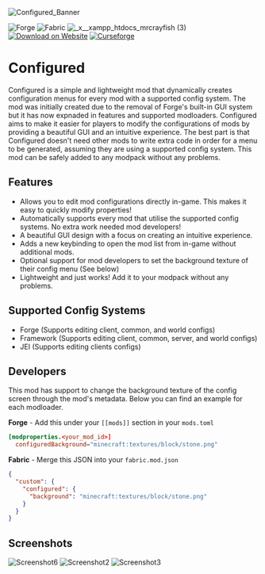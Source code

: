 ![Configured_Banner](https://github.com/MrCrayfish/Configured/assets/4958241/d9ddfa31-7ff3-4489-b4b2-77723e0e361f)


![Forge](https://github.com/MrCrayfish/Configured/assets/4958241/5f1efaa6-2649-43e3-83aa-3c7891d922bc) ![Fabric](https://github.com/MrCrayfish/Configured/assets/4958241/47926b83-c53a-4074-a2ca-fdcfb9eba1fc) ![_x__xampp_htdocs_mrcrayfish (3)](https://github.com/MrCrayfish/Configured/assets/4958241/e9b19f76-71af-4903-8059-bce00b5c55ce) [![Download on Website](https://github.com/MrCrayfish/Configured/assets/4958241/460bd882-4918-4241-a0be-c701f71b7f07)](https://mrcrayfish.com/mods/configured) [![Curseforge](http://cf.way2muchnoise.eu/full_configured_downloads.svg?badge_style=for_the_badge)](https://www.curseforge.com/minecraft/mc-mods/configured)
 


# Configured

Configured is a simple and lightweight mod that dynamically creates configuration menus for every mod with a supported config system. The mod was initially created due to the removal of Forge's built-in GUI system but it has now expnaded in features and supported modloaders. Configured aims to make it easier for players to modify the configurations of mods by providing a beautiful GUI and an intuitive experience. The best part is that Configured doesn't need other mods to write extra code in order for a menu to be generated, assuming they are using a supported config system. This mod can be safely added to any modpack without any problems.

## Features

* Allows you to edit mod configurations directly in-game. This makes it easy to quickly modify properties!
* Automatically supports every mod that utilise the supported config systems. No extra work needed mod developers!
* A beautiful GUI design with a focus on creating an intuitive experience.
* Adds a new keybinding to open the mod list from in-game without additional mods.
* Optional support for mod developers to set the background texture of their config menu (See below)
* Lightweight and just works! Add it to your modpack without any problems.

## Supported Config Systems
* Forge (Supports editing client, common, and world configs)
* Framework (Supports editing client, common, server, and world configs)
* JEI (Supports editing clients configs)

## Developers

This mod has support to change the background texture of the config screen through the mod's metadata. Below you can find an example for each modloader.

**Forge** - Add this under your `[[mods]]` section in your `mods.toml`
```toml
[modproperties.<your_mod_id>]
  configuredBackground="minecraft:textures/block/stone.png"
```

**Fabric** - Merge this JSON into your `fabric.mod.json`
```json
{
  "custom": {
    "configured": {
      "background": "minecraft:textures/block/stone.png"
    }
  }
}
```

## Screenshots
![Screenshot6](https://user-images.githubusercontent.com/4958241/141668789-094a0da7-92a0-404b-ac93-c4d1a8d3e7bf.png)
![Screenshot2](https://user-images.githubusercontent.com/4958241/141668794-655e84fd-5399-4d6d-a754-4e124f904115.png)
![Screenshot3](https://user-images.githubusercontent.com/4958241/141668796-fd10121d-7b5e-4330-a2bc-5779a0d96e53.png)
